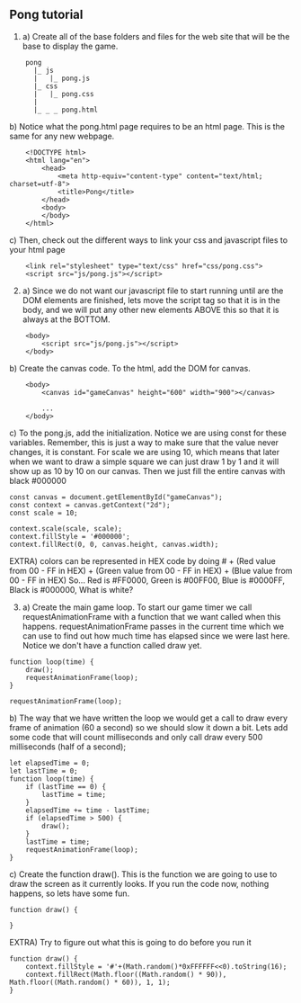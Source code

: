 Pong tutorial
----------------------------------------------
1) a) Create all of the base folders and files for the web site that will be the base to display the game.
```
	pong
	  |_ js
	  |   |_ pong.js
	  |_ css
	  |   |_ pong.css
	  |
	  |_ _ _ pong.html
```

   b) Notice what the pong.html page requires to be an html page. This is the same for any new webpage.
```
	<!DOCTYPE html>
	<html lang="en"> 
		<head> 
			<meta http-equiv="content-type" content="text/html; charset=utf-8">
			<title>Pong</title>
		</head> 
		<body> 
		</body> 
	</html>
```

   c) Then, check out the different ways to link your css and javascript files to your html page
```
	<link rel="stylesheet" type="text/css" href="css/pong.css"> 
	<script src="js/pong.js"></script>
```


2) a) Since we do not want our javascript file to start running until are the DOM elements are finished, lets move the script tag so that it is in the body, and we will put any other new elements ABOVE this so that it is always at the BOTTOM.
```
	<body>
	  	<script src="js/pong.js"></script>
	</body> 
```

   b) Create the canvas code. To the html, add the DOM for canvas.
```
	<body>
		<canvas id="gameCanvas" height="600" width="900"></canvas>

		...
	</body>
```
   c) To the pong.js, add the initialization. Notice we are using const for these variables. Remember, this is just a way to make sure that the value never changes, it is constant. 
   For scale we are using 10, which means that later when we want to draw a simple square we can just draw 1 by 1 and it will show up as 10 by 10 on our canvas.
   Then we just fill the entire canvas with black #000000

```
const canvas = document.getElementById("gameCanvas");
const context = canvas.getContext("2d");
const scale = 10;

context.scale(scale, scale);
context.fillStyle = '#000000';
context.fillRect(0, 0, canvas.height, canvas.width);
```

   EXTRA) colors can be represented in HEX code by doing # + (Red value from 00 - FF in HEX) + (Green value from 00 - FF in HEX) + (Blue value from 00 - FF in HEX)
   So... Red is #FF0000, Green is #00FF00, Blue is #0000FF, Black is #000000, What is white?


3) a) Create the main game loop. To start our game timer we call requestAnimationFrame with a function that we want called when this happens. requestAnimationFrame passes in the current time which we can use to find out how much time has elapsed since we were last here. Notice we don't have a function called draw yet.
```
function loop(time) {
	draw();
	requestAnimationFrame(loop);
}

requestAnimationFrame(loop);
```

   b) The way that we have written the loop we would get a call to draw every frame of animation (60 a second) so we should slow it down a bit. Lets add some code that will count milliseconds and only call draw every 500 milliseconds (half of a second);
```
let elapsedTime = 0;
let lastTime = 0;
function loop(time) {
	if (lastTime == 0) {
		lastTime = time;
	}
	elapsedTime += time - lastTime;
	if (elapsedTime > 500) {
		draw();
	}
	lastTime = time;
	requestAnimationFrame(loop);
}
```

   c) Create the function draw(). This is the function we are going to use to draw the screen as it currently looks. If you run the code now, nothing happens, so lets have some fun.
```
function draw() {
	
}
```

   EXTRA) Try to figure out what this is going to do before you run it
```
function draw() {
	context.fillStyle = '#'+(Math.random()*0xFFFFFF<<0).toString(16);
	context.fillRect(Math.floor((Math.random() * 90)), Math.floor((Math.random() * 60)), 1, 1);	
}
```
